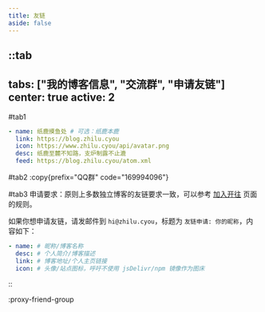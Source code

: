 ```yaml
---
title: 友链
aside: false
---
```


::tab
---
tabs: ["我的博客信息", "交流群", "申请友链"]
center: true
active: 2
---

#tab1
```yaml
- name: 纸鹿摸鱼处 # 可选：纸鹿本鹿
  link: https://blog.zhilu.cyou
  icon: https://www.zhilu.cyou/api/avatar.png
  desc: 纸鹿至麓不知路，支炉制露不止漉
  feed: https://blog.zhilu.cyou/atom.xml
```

#tab2
:copy{prefix="QQ群" code="169994096"}

#tab3
申请要求：原则上多数独立博客的友链要求一致，可以参考 [加入开往](https://www.travellings.cn/docs/join) 页面的规则。

如果你想申请友链，请发邮件到 `hi@zhilu.cyou`，标题为 `友链申请: 你的昵称`，内容如下：
```yaml
- name: # 昵称/博客名称
  desc: # 个人简介/博客描述
  link: # 博客地址/个人主页链接
  icon: # 头像/站点图标，呼吁不使用 jsDelivr/npm 镜像作为图床
```
::

:proxy-friend-group
